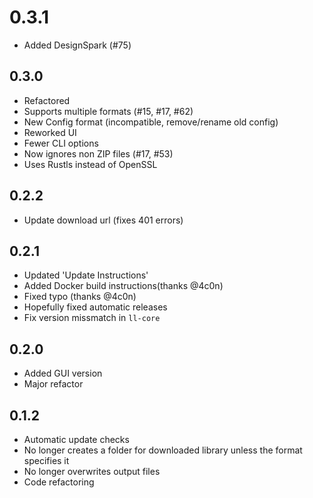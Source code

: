 # 0.3.1
* Added DesignSpark (#75)

## 0.3.0
* Refactored
* Supports multiple formats (#15, #17, #62)
* New Config format (incompatible, remove/rename old config)
* Reworked UI
* Fewer CLI options
* Now ignores non ZIP files (#17, #53)
* Uses Rustls instead of OpenSSL

## 0.2.2
* Update download url (fixes 401 errors)

## 0.2.1
* Updated 'Update Instructions'
* Added Docker build instructions(thanks @4c0n)
* Fixed typo (thanks @4c0n)
* Hopefully fixed automatic releases
* Fix version missmatch in `ll-core`

## 0.2.0
* Added GUI version
* Major refactor

## 0.1.2
* Automatic update checks
* No longer creates a folder for downloaded library unless the format specifies it
* No longer overwrites output files
* Code refactoring
